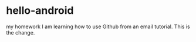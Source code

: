 # hello-android
my homework
I am learning how to use Github from an email tutorial.
This is the change.
